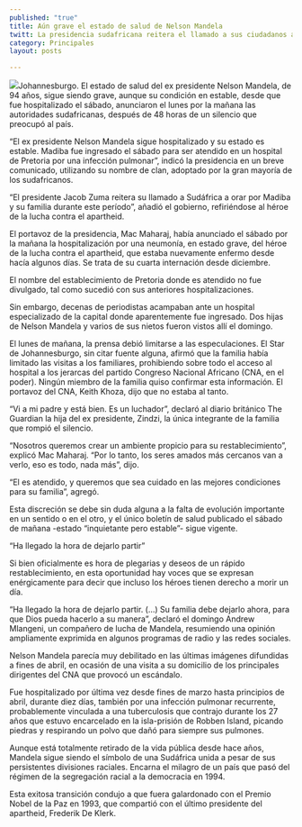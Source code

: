 ```yaml
---
published: "true"
title: Aún grave el estado de salud de Nelson Mandela
twitt: La presidencia sudafricana reitera el llamado a sus ciudadanos a orar por Madiba y su familia.
category: Principales
layout: posts

---
```


![](http://i.imgur.com/ujTStDAm.jpg)Johannesburgo. El estado de salud del ex presidente Nelson Mandela, de 94 años, sigue siendo grave, aunque su condición en estable, desde que fue hospitalizado el sábado, anunciaron el lunes por la mañana las autoridades sudafricanas, después de 48 horas de un silencio que preocupó al país.

“El ex presidente Nelson Mandela sigue hospitalizado y su estado es estable. Madiba fue ingresado el sábado para ser atendido en un hospital de Pretoria por una infección pulmonar”, indicó la presidencia en un breve comunicado, utilizando su nombre de clan, adoptado por la gran mayoría de los sudafricanos.

“El presidente Jacob Zuma reitera su llamado a Sudáfrica a orar por Madiba y su familia durante este período”, añadió el gobierno, refiriéndose al héroe de la lucha contra el apartheid.

El portavoz de la presidencia, Mac Maharaj, había anunciado el sábado por la mañana la hospitalización por una neumonía, en estado grave, del héroe de la lucha contra el apartheid, que estaba nuevamente enfermo desde hacía algunos días. Se trata de su cuarta internación desde diciembre.

El nombre del establecimiento de Pretoria donde es atendido no fue divulgado, tal como sucedió con sus anteriores hospitalizaciones.

Sin embargo, decenas de periodistas acampaban ante un hospital especializado de la capital donde aparentemente fue ingresado. Dos hijas de Nelson Mandela y varios de sus nietos fueron vistos allí el domingo.

El lunes de mañana, la prensa debió limitarse a las especulaciones. El Star de Johannesburgo, sin citar fuente alguna, afirmó que la familia había limitado las visitas a los familiares, prohibiendo sobre todo el acceso al hospital a los jerarcas del partido Congreso Nacional Africano (CNA, en el poder). Ningún miembro de la familia quiso confirmar esta información. El portavoz del CNA, Keith Khoza, dijo que no estaba al tanto.

“Vi a mi padre y está bien. Es un luchador”, declaró al diario británico The Guardian la hija del ex presidente, Zindzi, la única integrante de la familia que rompió el silencio.

“Nosotros queremos crear un ambiente propicio para su restablecimiento”, explicó Mac Maharaj. “Por lo tanto, los seres amados más cercanos van a verlo, eso es todo, nada más”, dijo.

“El es atendido, y queremos que sea cuidado en las mejores condiciones para su familia”, agregó.

Esta discreción se debe sin duda alguna a la falta de evolución importante en un sentido o en el otro, y el único boletín de salud publicado el sábado de mañana -estado “inquietante pero estable”- sigue vigente.

“Ha llegado la hora de dejarlo partir”

Si bien oficialmente es hora de plegarias y deseos de un rápido restablecimiento, en esta oportunidad hay voces que se expresan enérgicamente para decir que incluso los héroes tienen derecho a morir un día.

“Ha llegado la hora de dejarlo partir. (...) Su familia debe dejarlo ahora, para que Dios pueda hacerlo a su manera”, declaró el domingo Andrew Mlangeni, un compañero de lucha de Mandela, resumiendo una opinión ampliamente exprimida en algunos programas de radio y las redes sociales.

Nelson Mandela parecía muy debilitado en las últimas imágenes difundidas a fines de abril, en ocasión de una visita a su domicilio de los principales dirigentes del CNA que provocó un escándalo.

Fue hospitalizado por última vez desde fines de marzo hasta principios de abril, durante diez días, también por una infección pulmonar recurrente, probablemente vinculada a una tuberculosis que contrajo durante los 27 años que estuvo encarcelado en la isla-prisión de Robben Island, picando piedras y respirando un polvo que dañó para siempre sus pulmones.

Aunque está totalmente retirado de la vida pública desde hace años, Mandela sigue siendo el símbolo de una Sudáfrica unida a pesar de sus persistentes divisiones raciales. Encarna el milagro de un país que pasó del régimen de la segregación racial a la democracia en 1994.

Esta exitosa transición condujo a que fuera galardonado con el Premio Nobel de la Paz en 1993, que compartió con el último presidente del apartheid, Frederik De Klerk.
